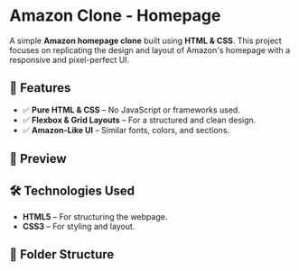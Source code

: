 # Amazon Clone - Homepage

A simple **Amazon homepage clone** built using **HTML & CSS**. This project focuses on replicating the design and layout of Amazon's homepage with a responsive and pixel-perfect UI.

## 🚀 Features

- ✅ **Pure HTML & CSS** – No JavaScript or frameworks used.  
- ✅ **Flexbox & Grid Layouts** – For a structured and clean design.  
- ✅ **Amazon-Like UI** – Similar fonts, colors, and sections.  

## 📸 Preview

## 🛠️ Technologies Used

- **HTML5** – For structuring the webpage.  
- **CSS3** – For styling and layout.   

## 📂 Folder Structure


